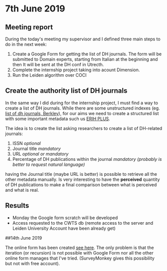 # 7th June 2019

## Meeting report 
During the today's meeting my supervisor and I defined three main steps to do in the next week:
1. Create a Google Form for getting the list of DH journals. The form will be submitted to Domain experts, starting from Italian at the beginning and then It will be sent at the DH conf in Utrecth.
2. Complete the internship project taking into acount Dimension.
3. Run the Leiden algorithm over COCI

## Create the authority list of DH journals
In the same way I did during for the internship project, I must find a way to create a list of DH journals. While there are some unstructured indexes (eg. [list of dh journals, Berkley](https://digitalhumanities.berkeley.edu/resources/digital-humanities-journals)), for our aims we need to create a structured list with some important metadata such us [ERIH PLUS](https://dbh.nsd.uib.no/publiseringskanaler/erihplus/periodical/listApproved).

The idea is to create the list asking researchers to create a list of DH-related journals:
1. ISSN *optional*
2. Journal title *mandatory*
3. URL *optional or mandatory*
4. Percentage of DH publications within the journal *mandatory (probably is better to request natural language)*

having the Journal title (maybe URL is better) is possible to retrieve all the other metadata manually. Is very interesting to have the **perceived** quantity of DH publications to make a final comparison between what is perceived and what is real.

## Results
* Monday the Google form scratch will be developed
* Access requested to the CWTS db (remote access to the server and Leiden University Account have been already get)

##14th June 2019

The online form has been created [see here](https://forms.gle/S5dAbWnW2AbVWcGJ9). The only problem is that the iteration (or recursion) is not possible with Google Form nor all the other online form manages that I've tried. (SurveyMonkey gives this possibility but not with free account).


